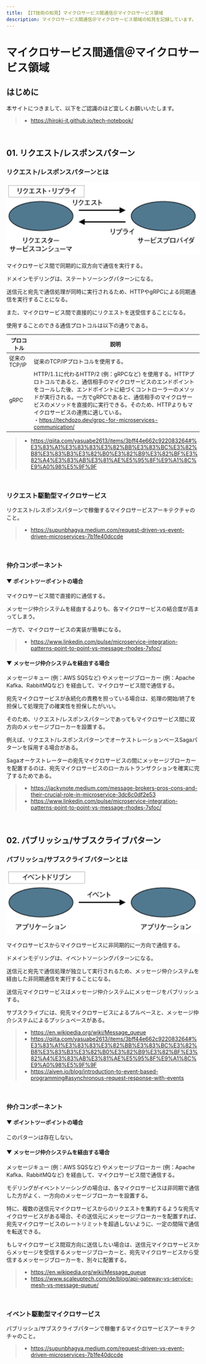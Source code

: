 ```yaml
---
title: 【IT技術の知見】マイクロサービス間通信＠マイクロサービス領域
description: マイクロサービス間通信＠マイクロサービス領域の知見を記録しています。
---
```


# マイクロサービス間通信＠マイクロサービス領域

## はじめに

本サイトにつきまして、以下をご認識のほど宜しくお願いいたします。

> - https://hiroki-it.github.io/tech-notebook/

<br>

## 01. リクエスト/レスポンスパターン

### リクエスト/レスポンスパターンとは

![service_request_response](https://raw.githubusercontent.com/hiroki-it/tech-notebook-images/master/images/service_request_response.png)

マイクロサービス間で同期的に双方向で通信を実行する。

ドメインモデリングは、ステートソーシングパターンになる。

送信元と宛先で通信処理が同時に実行されるため、HTTPやgRPCによる同期通信を実行することになる。

また、マイクロサービス間で直接的にリクエストを送受信することになる。

使用することのできる通信プロトコルは以下の通りである。

| プロコトル   | 説明                                                                                                                                                                                                                                                                                                                                                                                                   |
| ------------ | ------------------------------------------------------------------------------------------------------------------------------------------------------------------------------------------------------------------------------------------------------------------------------------------------------------------------------------------------------------------------------------------------------ |
| 従来のTCP/IP | 従来のTCP/IPプロトコルを使用する。                                                                                                                                                                                                                                                                                                                                                                     |
| gRPC         | HTTP/1.1に代わるHTTP/2 (例：gRPCなど) を使用する。HTTPプロトコルであると、通信相手のマイクロサービスのエンドポイントをコールした後、エンドポイントに紐づくコントローラーのメソッドが実行される。一方でgRPCであると、通信相手のマイクロサービスのメソッドを直接的に実行できる。そのため、HTTPよりもマイクロサービスの連携に適している。<br>・https://techdozo.dev/grpc-for-microservices-communication/ |

> - https://qiita.com/yasuabe2613/items/3bff44e662c922083264#%E3%83%A1%E3%83%83%E3%82%BB%E3%83%BC%E3%82%B8%E3%83%B3%E3%82%B0%E3%82%B9%E3%82%BF%E3%82%A4%E3%83%AB%E3%81%AE%E5%95%8F%E9%A1%8C%E9%A0%98%E5%9F%9F

<br>

### リクエスト駆動型マイクロサービス

リクエスト/レスポンスパターンで稼働するマイクロサービスアーキテクチャのこと。

> - https://supunbhagya.medium.com/request-driven-vs-event-driven-microservices-7b1fe40dccde

<br>

### 仲介コンポーネント

#### ▼ ポイントツーポイントの場合

マイクロサービス間で直接的に通信する。

メッセージ仲介システムを経由するよりも、各マイクロサービスの結合度が高まってしまう。

一方で、マイクロサービスの実装が簡単になる。

> - https://www.linkedin.com/pulse/microservice-integration-patterns-point-to-point-vs-message-rhodes-7sfoc/

#### ▼ メッセージ仲介システムを経由する場合

メッセージキュー (例：AWS SQSなど) やメッセージブローカー (例：Apache Kafka、RabbitMQなど) を経由して、マイクロサービス間で通信する。

宛先マイクロサービスが永続化の責務を担っている場合は、処理の開始/終了を担保して処理完了の確実性を担保したがいい。

そのため、リクエスト/レスポンスパターンであってもマイクロサービス間に双方向のメッセージブローカーを設置する。

例えば、リクエスト/レスポンスパターンでオーケストレーションベースSagaパターンを採用する場合がある。

Sagaオーケストレーターの宛先マイクロサービスの間にメッセージブローカーを配置するのは、宛先マイクロサービスのローカルトランザクションを確実に完了するためである。

> - https://jackynote.medium.com/message-brokers-pros-cons-and-their-crucial-role-in-microservice-3dc6c0df2e53
> - https://www.linkedin.com/pulse/microservice-integration-patterns-point-to-point-vs-message-rhodes-7sfoc/

<br>

## 02. パブリッシュ/サブスクライブパターン

### パブリッシュ/サブスクライブパターンとは

![service_event_driven](https://raw.githubusercontent.com/hiroki-it/tech-notebook-images/master/images/service_event_driven.png)

マイクロサービスからマイクロサービスに非同期的に一方向で通信する。

ドメインモデリングは、イベントソーシングパターンになる。

送信元と宛先で通信処理が独立して実行されるため、メッセージ仲介システムを経由した非同期通信を実行することになる。

送信元マイクロサービスはメッセージ仲介システムにメッセージをパブリッシュする。

サブスクライブには、宛先マイクロサービスによるプルベースと、メッセージ仲介システムによるプッシュベースがある。

> - https://en.wikipedia.org/wiki/Message_queue
> - https://qiita.com/yasuabe2613/items/3bff44e662c922083264#%E3%83%A1%E3%83%83%E3%82%BB%E3%83%BC%E3%82%B8%E3%83%B3%E3%82%B0%E3%82%B9%E3%82%BF%E3%82%A4%E3%83%AB%E3%81%AE%E5%95%8F%E9%A1%8C%E9%A0%98%E5%9F%9F
> - https://aiven.io/blog/introduction-to-event-based-programming#asynchronous-request-response-with-events

<br>

### 仲介コンポーネント

#### ▼ ポイントツーポイントの場合

このパターンは存在しない。

#### ▼ メッセージ仲介システムを経由する場合

メッセージキュー (例：AWS SQSなど) やメッセージブローカー (例：Apache Kafka、RabbitMQなど) を経由して、マイクロサービス間で通信する。

モデリングがイベントソーシングの場合は、各マイクロサービスは非同期で通信した方がよく、一方向のメッセージブローカーを設置する。

特に、複数の送信元マイクロサービスからのリクエストを集約するような宛先マイクロサービスがある場合、その送信元にメッセージブローカーを配置すれば、宛先マイクロサービスのレートリミットを超過しないように、一定の間隔で通信を転送できる。

もしマイクロサービス間双方向に送信したい場合は、送信元マイクロサービスからメッセージを受信するメッセージブローカーと、宛先マイクロサービスから受信するメッセージブローカーを、別々に配置する。

> - https://en.wikipedia.org/wiki/Message_queue
> - https://www.scaleuptech.com/de/blog/api-gateway-vs-service-mesh-vs-message-queue/

<br>

### イベント駆動型マイクロサービス

パブリッシュ/サブスクライブパターンで稼働するマイクロサービスアーキテクチャのこと。

> - https://supunbhagya.medium.com/request-driven-vs-event-driven-microservices-7b1fe40dccde

<br>
